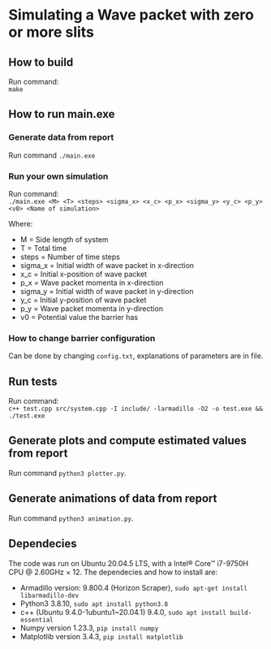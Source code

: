 # Simulating a Wave packet with zero or more slits

## How to build
Run command:  
`make`

## How to run main.exe
### Generate data from report
Run command 
`./main.exe`

### Run your own simulation
Run command:  
`./main.exe <M> <T> <steps> <sigma_x> <x_c> <p_x> <sigma_y> <y_c> <p_y> <v0> <Name of simulation>` 

Where:  
* M = Side length of system
* T = Total time
* steps = Number of time steps
* sigma_x = Initial width of wave packet in x-direction
* x_c = Initial x-position of wave packet
* p_x = Wave packet momenta in x-direction
* sigma_y = Initial width of wave packet in y-direction
* y_c = Initial y-position of wave packet
* p_y = Wave packet momenta in y-direction
* v0 = Potential value the barrier has


### How to change barrier configuration
Can be done by changing `config.txt`, explanations of parameters are in file.

## Run tests
Run command:   
`c++ test.cpp src/system.cpp -I include/ -larmadillo -O2 -o test.exe && ./test.exe`

## Generate plots and compute estimated values from report
Run command  `python3 plotter.py`.  

## Generate animations of data from report
Run command `python3 animation.py`.  

## Dependecies
The code was run on Ubuntu 20.04.5 LTS, with a Intel® Core™ i7-9750H CPU @ 2.60GHz × 12. The dependecies and how to install are:  
* Armadillo version: 9.800.4 (Horizon Scraper), `sudo apt-get install libarmadillo-dev`
* Python3 3.8.10, `sudo apt install python3.8`
* c++ (Ubuntu 9.4.0-1ubuntu1~20.04.1) 9.4.0, `sudo apt install build-essential`
* Numpy version 1.23.3, `pip install numpy`
* Matplotlib version 3.4.3, `pip install matplotlib`